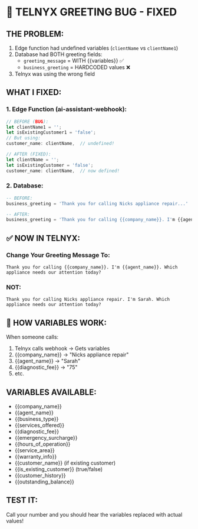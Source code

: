 # 🔴 TELNYX GREETING BUG - FIXED

## THE PROBLEM:
1. Edge function had undefined variables (`clientName` vs `clientName1`)
2. Database had BOTH greeting fields:
   - `greeting_message` = WITH {{variables}} ✅
   - `business_greeting` = HARDCODED values ❌
3. Telnyx was using the wrong field

## WHAT I FIXED:

### 1. Edge Function (ai-assistant-webhook):
```javascript
// BEFORE (BUG):
let clientName1 = '';
let isExistingCustomer1 = 'false';
// But using:
customer_name: clientName,  // undefined!

// AFTER (FIXED):
let clientName = '';
let isExistingCustomer = 'false';
customer_name: clientName,  // now defined!
```

### 2. Database:
```sql
-- BEFORE:
business_greeting = 'Thank you for calling Nicks appliance repair...'

-- AFTER:
business_greeting = 'Thank you for calling {{company_name}}. I'm {{agent_name}}...'
```

## ✅ NOW IN TELNYX:

### Change Your Greeting Message To:
```
Thank you for calling {{company_name}}. I'm {{agent_name}}. Which appliance needs our attention today?
```

### NOT:
```
Thank you for calling Nicks appliance repair. I'm Sarah. Which appliance needs our attention today?
```

## 🎯 HOW VARIABLES WORK:

When someone calls:
1. Telnyx calls webhook → Gets variables
2. {{company_name}} → "Nicks appliance repair"
3. {{agent_name}} → "Sarah"
4. {{diagnostic_fee}} → "75"
5. etc.

## VARIABLES AVAILABLE:
- {{company_name}}
- {{agent_name}}
- {{business_type}}
- {{services_offered}}
- {{diagnostic_fee}}
- {{emergency_surcharge}}
- {{hours_of_operation}}
- {{service_area}}
- {{warranty_info}}
- {{customer_name}} (if existing customer)
- {{is_existing_customer}} (true/false)
- {{customer_history}}
- {{outstanding_balance}}

## TEST IT:
Call your number and you should hear the variables replaced with actual values!